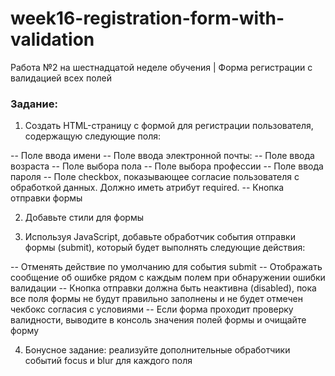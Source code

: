 # week16-registration-form-with-validation
Работа №2 на шестнадцатой неделе обучения | Форма регистрации с валидацией всех полей

### Задание:
1. Создать HTML-страницу с формой для регистрации пользователя, содержащую следующие поля:

-- Поле ввода имени
-- Поле ввода электронной почты:
-- Поле ввода возраста
-- Поле выбора пола
-- Поле выбора профессии
-- Поле ввода пароля
-- Поле checkbox, показывающее согласие пользователя с обработкой данных. Должно иметь атрибут required.
-- Кнопка отправки формы

2. Добавьте стили для формы

3. Используя JavaScript, добавьте обработчик события отправки формы (submit), который будет выполнять следующие действия:

-- Отменять действие по умолчанию для события submit
-- Отображать сообщение об ошибке рядом с каждым полем при обнаружении ошибки валидации
-- Кнопка отправки должна быть неактивна (disabled), пока все поля формы не будут правильно заполнены и не будет отмечен чекбокс согласия с условиями
-- Если форма проходит проверку валидности, выводите в консоль значения полей формы и очищайте форму

4. Бонусное задание: реализуйте дополнительные обработчики событий focus и blur для каждого поля
